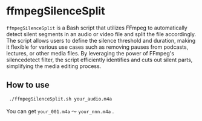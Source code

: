 <!-- @format -->

# ffmpegSilenceSplit

`ffmpegSilenceSplit` is a Bash script that utilizes FFmpeg to automatically detect silent segments in an audio or video file and split the file accordingly. The script allows users to define the silence threshold and duration, making it flexible for various use cases such as removing pauses from podcasts, lectures, or other media files. By leveraging the power of FFmpeg's silencedetect filter, the script efficiently identifies and cuts out silent parts, simplifying the media editing process.

## How to use

```bash
 ./ffmpegSilenceSplit.sh your_audio.m4a
```

You can get `your_001.m4a` 〜 `your_nnn.m4a` .

